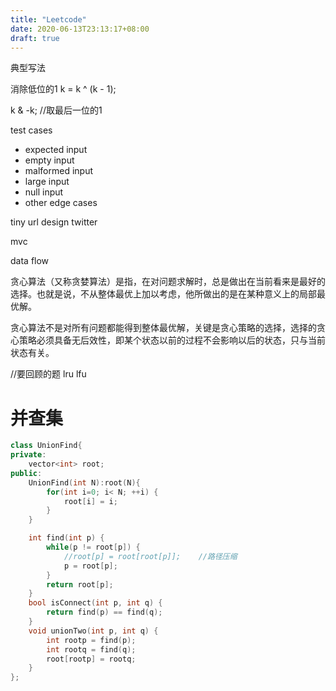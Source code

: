 ```yaml
---
title: "Leetcode"
date: 2020-06-13T23:13:17+08:00
draft: true
---
```


典型写法

消除低位的1
k = k ^ (k - 1);

k & -k; //取最后一位的1

test cases
- expected input
- empty input
- malformed input
- large input
- null input
- other edge cases


tiny url
design twitter

mvc

data flow

贪心算法（又称贪婪算法）是指，在对问题求解时，总是做出在当前看来是最好的选择。也就是说，不从整体最优上加以考虑，他所做出的是在某种意义上的局部最优解。

贪心算法不是对所有问题都能得到整体最优解，关键是贪心策略的选择，选择的贪心策略必须具备无后效性，即某个状态以前的过程不会影响以后的状态，只与当前状态有关。


//要回顾的题
lru
lfu

# 并查集
```c++
class UnionFind{
private:
    vector<int> root;
public:
    UnionFind(int N):root(N){
        for(int i=0; i< N; ++i) {
            root[i] = i;
        }
    }

    int find(int p) {
        while(p != root[p]) {
            //root[p] = root[root[p]];    //路径压缩
            p = root[p];
        }
        return root[p];
    }
    bool isConnect(int p, int q) {
        return find(p) == find(q);
    }
    void unionTwo(int p, int q) {
        int rootp = find(p);
        int rootq = find(q);
        root[rootp] = rootq;
    }
};
```

